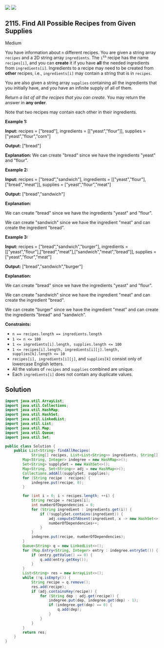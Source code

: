 [![](https://img.shields.io/github/stars/javadev/LeetCode-in-Java?label=Stars&style=flat-square)](https://github.com/javadev/LeetCode-in-Java)
[![](https://img.shields.io/github/forks/javadev/LeetCode-in-Java?label=Fork%20me%20on%20GitHub%20&style=flat-square)](https://github.com/javadev/LeetCode-in-Java/fork)

## 2115\. Find All Possible Recipes from Given Supplies

Medium

You have information about `n` different recipes. You are given a string array `recipes` and a 2D string array `ingredients`. The <code>i<sup>th</sup></code> recipe has the name `recipes[i]`, and you can **create** it if you have **all** the needed ingredients from `ingredients[i]`. Ingredients to a recipe may need to be created from **other** recipes, i.e., `ingredients[i]` may contain a string that is in `recipes`.

You are also given a string array `supplies` containing all the ingredients that you initially have, and you have an infinite supply of all of them.

Return _a list of all the recipes that you can create._ You may return the answer in **any order**.

Note that two recipes may contain each other in their ingredients.

**Example 1:**

**Input:** recipes = ["bread"], ingredients = \[\["yeast","flour"]], supplies = ["yeast","flour","corn"]

**Output:** ["bread"]

**Explanation:** We can create "bread" since we have the ingredients "yeast" and "flour".

**Example 2:**

**Input:** recipes = ["bread","sandwich"], ingredients = \[\["yeast","flour"],["bread","meat"]], supplies = ["yeast","flour","meat"]

**Output:** ["bread","sandwich"]

**Explanation:** 

We can create "bread" since we have the ingredients "yeast" and "flour". 

We can create "sandwich" since we have the ingredient "meat" and can create the ingredient "bread".

**Example 3:**

**Input:** recipes = ["bread","sandwich","burger"], ingredients = \[\["yeast","flour"],["bread","meat"],["sandwich","meat","bread"]], supplies = ["yeast","flour","meat"]

**Output:** ["bread","sandwich","burger"]

**Explanation:** 

We can create "bread" since we have the ingredients "yeast" and "flour". 

We can create "sandwich" since we have the ingredient "meat" and can create the ingredient "bread". 

We can create "burger" since we have the ingredient "meat" and can create the ingredients "bread" and "sandwich".

**Constraints:**

*   `n == recipes.length == ingredients.length`
*   `1 <= n <= 100`
*   `1 <= ingredients[i].length, supplies.length <= 100`
*   `1 <= recipes[i].length, ingredients[i][j].length, supplies[k].length <= 10`
*   `recipes[i], ingredients[i][j]`, and `supplies[k]` consist only of lowercase English letters.
*   All the values of `recipes` and `supplies` combined are unique.
*   Each `ingredients[i]` does not contain any duplicate values.

## Solution

```java
import java.util.ArrayList;
import java.util.Collections;
import java.util.HashMap;
import java.util.HashSet;
import java.util.LinkedList;
import java.util.List;
import java.util.Map;
import java.util.Queue;
import java.util.Set;

public class Solution {
    public List<String> findAllRecipes(
            String[] recipes, List<List<String>> ingredients, String[] supplies) {
        Map<String, Integer> indegree = new HashMap<>();
        Set<String> supplySet = new HashSet<>();
        Map<String, Set<String>> adj = new HashMap<>();
        Collections.addAll(supplySet, supplies);
        for (String recipe : recipes) {
            indegree.put(recipe, 0);
        }

        for (int i = 0; i < recipes.length; ++i) {
            String recipe = recipes[i];
            int numberOfDependencies = 0;
            for (String ingredient : ingredients.get(i)) {
                if (!supplySet.contains(ingredient)) {
                    adj.computeIfAbsent(ingredient, x -> new HashSet<>()).add(recipe);
                    numberOfDependencies++;
                }
            }
            indegree.put(recipe, numberOfDependencies);
        }
        Queue<String> q = new LinkedList<>();
        for (Map.Entry<String, Integer> entry : indegree.entrySet()) {
            if (entry.getValue() == 0) {
                q.add(entry.getKey());
            }
        }
        List<String> res = new ArrayList<>();
        while (!q.isEmpty()) {
            String recipe = q.remove();
            res.add(recipe);
            if (adj.containsKey(recipe)) {
                for (String dep : adj.get(recipe)) {
                    indegree.put(dep, indegree.get(dep) - 1);
                    if (indegree.get(dep) == 0) {
                        q.add(dep);
                    }
                }
            }
        }
        return res;
    }
}
```